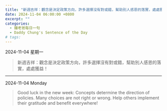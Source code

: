 ```yaml
---
title: "新週吉祥：觀念是決定政策方向，許多選擇沒有對或錯，幫助別人感恩的落實，處處獲益！ <br> Good luck in the new week: Concepts determine the direction of policies. Many choices are not right or wrong. Help others implement their gratitude and benefit everywhere!"
date: 2024-11-04 06:00:00 +0800
excerpt: ""
categories:
  - 鍾老爸每日一句
  - Daddy Chung's Sentence of the Day
# tags:
---
```


2024-11-04 星期一

> 新週吉祥：觀念是決定政策方向，許多選擇沒有對或錯，幫助別人感恩的落實，處處獲益！

---

2024-11-04 Monday

> Good luck in the new week: Concepts determine the direction of policies. Many choices are not right or wrong. Help others implement their gratitude and benefit everywhere!
